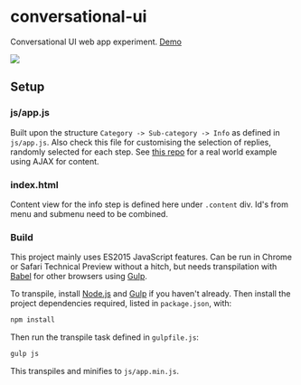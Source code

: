 # conversational-ui

Conversational UI web app experiment. [Demo](https://librarian.codes/conversational-ui/)

![](https://raw.githubusercontent.com/dermike/conversational-ui-referencing-guide/master/screenshot/screenshot.jpg)

## Setup

### js/app.js

Built upon the structure `Category -> Sub-category -> Info` as defined in `js/app.js`. Also check this file for customising the selection of replies, randomly selected for each step. See [this repo](https://github.com/dermike/conversational-ui-referencing-guide) for a real world example using AJAX for content.

### index.html

Content view for the info step is defined here under `.content` div. Id's from menu and submenu need to be combined.

### Build

This project mainly uses ES2015 JavaScript features. Can be run in Chrome or Safari Technical Preview without a hitch, but needs transpilation with [Babel](https://babeljs.io) for other browsers using [Gulp](http://gulpjs.com).

To transpile, install [Node.js](https://nodejs.org) and [Gulp](http://gulpjs.com) if you haven't already. Then install the project dependencies required, listed in `package.json`, with:

```sh
npm install
```

Then run the transpile task defined in `gulpfile.js`:

```sh
gulp js
````

This transpiles and minifies to `js/app.min.js`.
